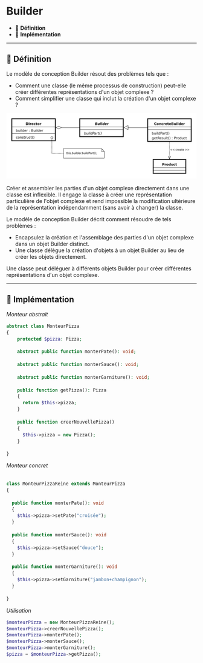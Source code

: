 # Builder

*  🔖 **Définition**
*  🔖 **Implémentation**

___

## 📑 Définition

Le modèle de conception Builder résout des problèmes tels que :

* Comment une classe (le même processus de construction) peut-elle créer différentes représentations d'un objet complexe ?
* Comment simplifier une classe qui inclut la création d'un objet complexe ?

![image](./resources/Builder.png)

Créer et assembler les parties d'un objet complexe directement dans une classe est inflexible. Il engage la classe à créer une représentation particulière de l'objet complexe et rend impossible la modification ultérieure de la représentation indépendamment (sans avoir à changer) la classe.

Le modèle de conception Builder décrit comment résoudre de tels problèmes :

* Encapsulez la création et l'assemblage des parties d'un objet complexe dans un objet Builder distinct.
* Une classe délègue la création d'objets à un objet Builder au lieu de créer les objets directement.

Une classe peut déléguer à différents objets Builder pour créer différentes représentations d'un objet complexe.

___

## 📑 Implémentation

*Monteur abstrait*

```php
abstract class MonteurPizza
{
    protected $pizza: Pizza;

    abstract public function monterPate(): void;

    abstract public function monterSauce(): void;

    abstract public function monterGarniture(): void;

    public function getPizza(): Pizza
    { 
      return $this->pizza; 
    }

    public function creerNouvellePizza()
    {
      $this->pizza = new Pizza(); 
    }

}
```

*Monteur concret*

```php

class MonteurPizzaReine extends MonteurPizza
{

  public function monterPate(): void
  {
    $this->pizza->setPate("croisée"); 
  }

  public function monterSauce(): void
  {
    $this->pizza->setSauce("douce"); 
  }

  public function monterGarniture(): void
  { 
    $this->pizza->setGarniture("jambon+champignon"); 
  }

}
```

*Utilisation*

```php
$monteurPizza = new MonteurPizzaReine();
$monteurPizza->creerNouvellePizza();
$monteurPizza->monterPate();
$monteurPizza->monterSauce();
$monteurPizza->monterGarniture();
$pizza = $monteurPizza->getPizza();
```